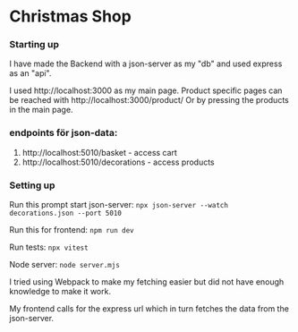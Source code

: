 # Christmas Shop

### Starting up

I have made the Backend with a json-server as my "db" and used express as an "api".

I used http://localhost:3000 as my main page.
Product specific pages can be reached with http://localhost:3000/product/<id>
Or by pressing the products in the main page.

### endpoints för json-data:

1. http://localhost:5010/basket - access cart
2. http://localhost:5010/decorations - access products

### Setting up

Run this prompt start json-server:
`npx json-server --watch decorations.json --port 5010`

Run this for frontend:
`npm run dev `

Run tests:
`npx vitest`

Node server:
`node server.mjs`

I tried using Webpack to make my fetching easier but did not have enough knowledge to make it work.

My frontend calls for the express url which in turn fetches the data from the json-server.
